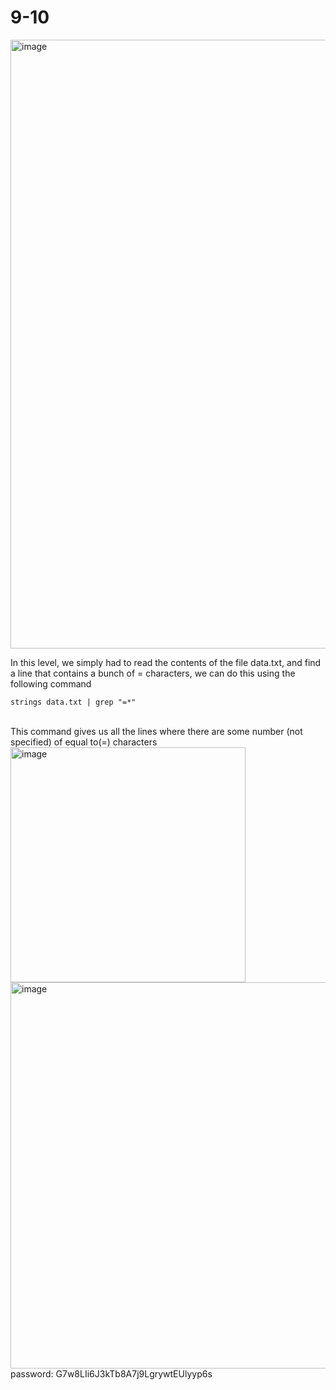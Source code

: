 # 9-10

<img width="974" alt="image" src="https://github.com/Chalhotra/git-exercises-writeups/assets/135652026/2f3dadea-1a4f-4994-8827-c96bca754b20">
<br>

In this level, we simply had to read the contents of the file data.txt, and find a line that contains a bunch of = characters, we can do this using the following command
```
strings data.txt | grep "=*"
```
<br>
This command gives us all the lines where there are some number (not specified) of equal to(=) characters
<img width="376" alt="image" src="https://github.com/Chalhotra/git-lec-assignment-sdslabs/assets/135652026/417582da-7deb-4a10-9f95-f45cfaa49e7a">
<br>
<img width="618" alt="image" src="https://github.com/Chalhotra/git-lec-assignment-sdslabs/assets/135652026/a7d700a4-f6c7-4136-8c00-b520aadc6f33">

<br>
password: G7w8LIi6J3kTb8A7j9LgrywtEUlyyp6s
